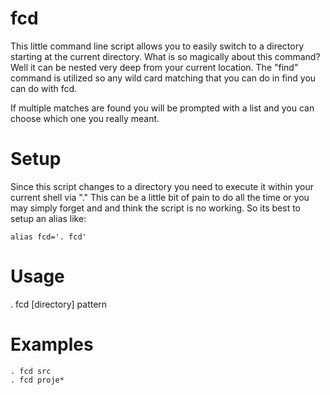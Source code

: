 fcd
===

This little command line script allows you to easily switch to a directory starting at the current directory.   What is so magically about this command?  Well it can be nested very deep from your current location.    The "find" command is utilized so any wild card matching that you can do in find you can do with fcd.

If multiple matches are found you will be prompted with a list and you can choose which one you really meant.

Setup
==
Since this script changes to a directory you need to execute it within your current shell via "."   This can be a little bit of pain to do all the time or you may simply forget and and think the script is no working.  So its best to setup an alias like:

```shell
alias fcd='. fcd'
```

Usage
====
. fcd [directory] pattern

Examples
====
```shell
. fcd src
. fcd proje*
```

